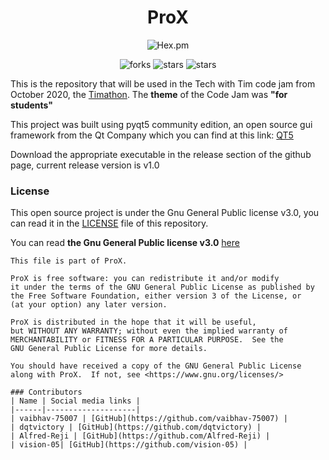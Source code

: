 <h1 align="center">ProX</h1>
<p align="center"><img alt="Hex.pm" src="https://img.shields.io/github/license/vision-05/ProX?color=green"></p>
<p align="center">
    <img alt="forks" src="https://img.shields.io/github/forks/vaibhav-75007/TimathonCodeJamOct?label=Forks&style=social"/>
    <img alt="stars" src="https://img.shields.io/github/stars/vaibhav-75007/TimathonCodeJamOct?style=social"/>
    <img alt="stars" src="https://img.shields.io/github/watchers/vaibhav-75007/TimathonCodeJamOct?style=social"/>
</p>

This is the repository that will be used in the Tech with Tim code jam from October 2020, the [Timathon](https://twtcodejam.net/).
The **theme** of the Code Jam was **"for students"**

This project was built using pyqt5 community edition, an open source gui framework from the Qt Company which you can find at this link: [QT5](https://www.qt.io/)

Download the appropriate executable in the release section of the github page, current release version is v1.0

### License
This open source project is under the Gnu General Public license v3.0, you can read it in the [LICENSE](https://github.com/vaibhav-75007/TimathonCodeJamOct/blob/main/LICENSE) file of this repository.

You can read **the Gnu General Public license v3.0** [here](https://www.gnu.org/licenses/gpl-3.0.txt)
```
This file is part of ProX.

ProX is free software: you can redistribute it and/or modify
it under the terms of the GNU General Public License as published by
the Free Software Foundation, either version 3 of the License, or
(at your option) any later version.

ProX is distributed in the hope that it will be useful,
but WITHOUT ANY WARRANTY; without even the implied warranty of
MERCHANTABILITY or FITNESS FOR A PARTICULAR PURPOSE.  See the
GNU General Public License for more details.

You should have received a copy of the GNU General Public License
along with ProX.  If not, see <https://www.gnu.org/licenses/>

### Contributors
| Name | Social media links |
|------|--------------------|
| vaibhav-75007 | [GitHub](https://github.com/vaibhav-75007) |
| dqtvictory | [GitHub](https://github.com/dqtvictory) |
| Alfred-Reji | [GitHub](https://github.com/Alfred-Reji) |
| vision-05| [GitHub](https://github.com/vision-05) |
```
